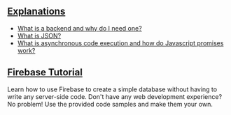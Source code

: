 ## [Explanations](explanations/)
* [What is a backend and why do I need one?](explanations/backend.md)
* [What is JSON?](explanations/json.md)
* [What is asynchronous code execution and how do Javascript promises work?](explantions/asynchronous_promises.md)

## [Firebase Tutorial](firebase/README.md)

Learn how to use Firebase to create a simple database without having to write any server-side code. Don't have any web development experience? No problem! Use the provided code samples and make them your own.